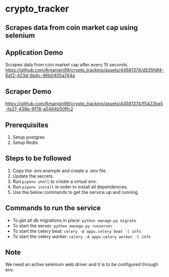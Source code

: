 # crypto_tracker

## Scrapes data from coin market cap using selenium

## Application Demo
Scrapes data from coin market cap after every 15 seconds.
https://github.com/Amangiri99/crypto_tracking/assets/44581374/d535fdf4-6a12-423d-9a4c-96b0405a744a

## Scraper Demo 
https://github.com/Amangiri99/crypto_tracking/assets/44581374/f5422ba5-fa37-438e-9f78-a5464b50ffc2

## Prerequisites
1. Setup postgres
2. Setup Redis 

## Steps to be followed
1. Copy the .env.example and create a .env file.
2. Update the secrets.
3. Run `pipenv shell` to create a virtual env.
4. Run `pipenv install` in order to install all dependencies.
5. Use the below commands to get the service up and running.

## Commands to run the service
- To get all db migrations in place: `python manage.py migrate`
- To start the server: `python manage.py runserver`
- To start the celery beat:  `celery -A apps.celery beat -l info`
- To start the celery worker: `celery -A apps.celery worker -l info`

## Note
We need an active selenium web driver and it is to be configured through env.
